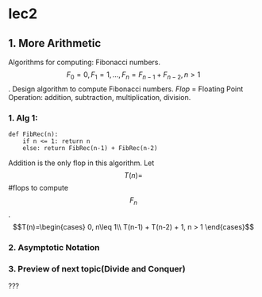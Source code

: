 # lec2

## 1. More Arithmetic

Algorithms for computing: Fibonacci numbers.$$F_0 = 0, F_1 = 1,\dots ,F_n = F_{n-1} + F_{n-2}, n > 1$$. Design algorithm to compute Fibonacci numbers. _Flop_ = Floating Point Operation: addition, subtraction, multiplication, division.

### 1. Alg 1:

```text
def FibRec(n):
    if n <= 1: return n
    else: return FibRec(n-1) + FibRec(n-2)
```
Addition is the only flop in this algorithm.
Let $$T(n)=$$ #flops to compute $$F_n$$.
$$T(n)=\begin{cases}
    0, n\leq 1\\
    T(n-1) + T(n-2) + 1, n > 1
\end{cases}$$

### 2. Asymptotic Notation
### 3. Preview of next topic(Divide and Conquer)

???
